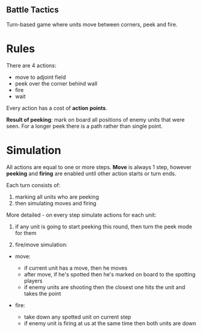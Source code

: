 ## Battle Tactics

Turn-based game where units move between corners, peek and fire.

# Rules

There are 4 actions:

 * move to adjoint field
 * peek over the corner behind wall
 * fire
 * wait

Every action has a cost of **action points**.

**Result of peeking**: mark on board all positions of enemy units that were seen.
For a longer peek there is a path rather than single point.


# Simulation

All actions are equal to one or more steps. **Move** is always 1 step, however **peeking** and **firing** are enabled until other action starts or turn ends.

Each turn consists of:

1. marking all units who are peeking
2. then simulating moves and firing


More detailed - on every step simulate actions for each unit:

 1. if any unit is going to start peeking this round, then turn the peek mode for them

 2. fire/move simulation:
  - move:
    - if current unit has a move, then he moves
    - after move, if he's spotted then he's marked on board to the spotting players
    - if enemy units are shooting then the closest one hits the unit and takes the point

  - fire:
    - take down any spotted unit on current step
    - if enemy unit is firing at us at the same time then both units are down
